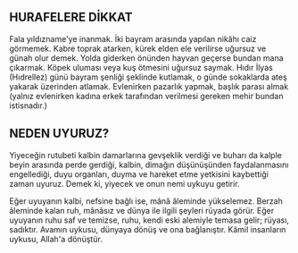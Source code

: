
## HURAFELERE DİKKAT

Fala yıldızname'ye inanmak. İki bayram arasın­da yapılan nikâhı caiz görmemek. Kabre toprak atarken, kürek elden ele verilirse uğursuz ve günah olur demek. Yolda giderken önünden hayvan geçerse bundan mana çıkarmak. Kö­pek uluması veya kuş ötmesini uğursuz say­mak. Hıdır İlyas (Hıdrellez) günü bayram şen­liği şeklinde kutlamak, o günde sokaklarda ateş yakarak üzerinden atlamak. Evlenirken pazarlık yapmak, başlık parası almak (yalnız evlenirken kadına erkek tarafından verilmesi gereken mehir bundan istisnadır.)

## NEDEN UYURUZ?

Yiyeceğin rutubeti kalbin damarlarına gevşeklik verdiği ve buharı da kalple beyin arasında perde gerdiği, kalbin, dimağın dü­şünüşünden faydalanmasını engellediği, duyu organları, duyma ve hareket etme yetkisini kaybettiği zaman uyuruz. Demek ki, yiyecek ve onun nemi uykuyu getirir.

Eğer uyuyanın kalbi, nefsine bağlı ise, mânâ âleminde yükselemez. Berzah âleminde kalan ruh, mânâsız ve dünya ile ilgili şeyleri rüyada görür. Eğer uyuyanın ruhu saf ve te­mizse, ruhu, kendi eski alemiyle temasa gelir; rüyası, sadıktır. Avamın uykusu, dünyaya dö­nüş ve ona bağlanıştır. Kâmil insanların uy­kusu, Allah'a dönüştür.
